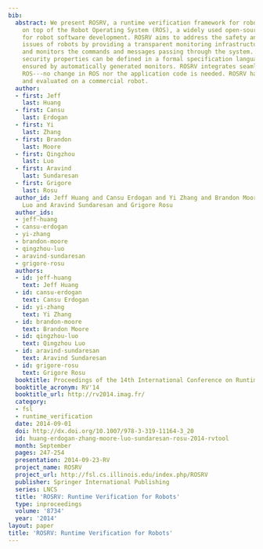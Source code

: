 ```yaml
---
bib:
  abstract: We present ROSRV, a runtime verification framework for robotic applications
    on top of the Robot Operating System (ROS), a widely used open-source framework
    for robot software development. ROSRV aims to address the safety and security
    issues of robots by providing a transparent monitoring infrastructure that intercepts
    and monitors the commands and messages passing through the system. Safety and
    security properties can be defined in a formal specification language, and are
    ensured by automatically generated monitors. ROSRV integrates seamlessly with
    ROS---no change in ROS nor the application code is needed. ROSRV has been applied
    and evaluated on a commercial robot.
  author:
  - first: Jeff
    last: Huang
  - first: Cansu
    last: Erdogan
  - first: Yi
    last: Zhang
  - first: Brandon
    last: Moore
  - first: Qingzhou
    last: Luo
  - first: Aravind
    last: Sundaresan
  - first: Grigore
    last: Rosu
  author_id: Jeff Huang and Cansu Erdogan and Yi Zhang and Brandon Moore and Qingzhou
    Luo and Aravind Sundaresan and Grigore Rosu
  author_ids:
  - jeff-huang
  - cansu-erdogan
  - yi-zhang
  - brandon-moore
  - qingzhou-luo
  - aravind-sundaresan
  - grigore-rosu
  authors:
  - id: jeff-huang
    text: Jeff Huang
  - id: cansu-erdogan
    text: Cansu Erdogan
  - id: yi-zhang
    text: Yi Zhang
  - id: brandon-moore
    text: Brandon Moore
  - id: qingzhou-luo
    text: Qingzhou Luo
  - id: aravind-sundaresan
    text: Aravind Sundaresan
  - id: grigore-rosu
    text: Grigore Rosu
  booktitle: Proceedings of the 14th International Conference on Runtime Verification
  booktitle_acronym: RV'14
  booktitle_url: http://rv2014.imag.fr/
  category:
  - fsl
  - runtime_verification
  date: 2014-09-01
  doi: http://dx.doi.org/10.1007/978-3-319-11164-3_20
  id: huang-erdogan-zhang-moore-luo-sundaresan-rosu-2014-rvtool
  month: September
  pages: 247-254
  presentation: 2014-09-23-RV
  project_name: ROSRV
  project_url: http://fsl.cs.illinois.edu/index.php/ROSRV
  publisher: Springer International Publishing
  series: LNCS
  title: 'ROSRV: Runtime Verification for Robots'
  type: inproceedings
  volume: '8734'
  year: '2014'
layout: paper
title: 'ROSRV: Runtime Verification for Robots'
---
```

